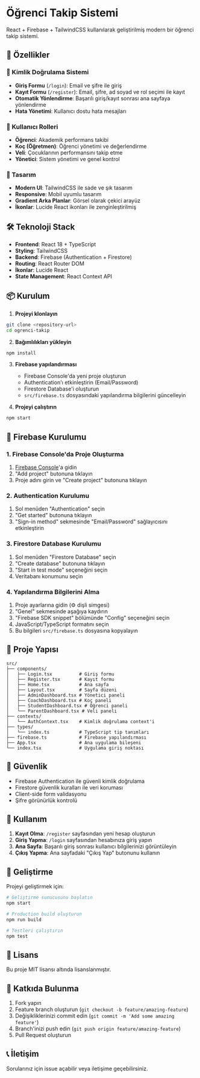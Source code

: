 # Öğrenci Takip Sistemi

React + Firebase + TailwindCSS kullanılarak geliştirilmiş modern bir öğrenci takip sistemi.

## 🚀 Özellikler

### 🔐 Kimlik Doğrulama Sistemi
- **Giriş Formu** (`/login`): Email ve şifre ile giriş
- **Kayıt Formu** (`/register`): Email, şifre, ad soyad ve rol seçimi ile kayıt
- **Otomatik Yönlendirme**: Başarılı giriş/kayıt sonrası ana sayfaya yönlendirme
- **Hata Yönetimi**: Kullanıcı dostu hata mesajları

### 👥 Kullanıcı Rolleri
- **Öğrenci**: Akademik performans takibi
- **Koç (Öğretmen)**: Öğrenci yönetimi ve değerlendirme
- **Veli**: Çocuklarının performansını takip etme
- **Yönetici**: Sistem yönetimi ve genel kontrol

### 🎨 Tasarım
- **Modern UI**: TailwindCSS ile sade ve şık tasarım
- **Responsive**: Mobil uyumlu tasarım
- **Gradient Arka Planlar**: Görsel olarak çekici arayüz
- **İkonlar**: Lucide React ikonları ile zenginleştirilmiş

## 🛠 Teknoloji Stack

- **Frontend**: React 18 + TypeScript
- **Styling**: TailwindCSS
- **Backend**: Firebase (Authentication + Firestore)
- **Routing**: React Router DOM
- **İkonlar**: Lucide React
- **State Management**: React Context API

## 📦 Kurulum

1. **Projeyi klonlayın**
```bash
git clone <repository-url>
cd ogrenci-takip
```

2. **Bağımlılıkları yükleyin**
```bash
npm install
```

3. **Firebase yapılandırması**
   - Firebase Console'da yeni proje oluşturun
   - Authentication'ı etkinleştirin (Email/Password)
   - Firestore Database'i oluşturun
   - `src/firebase.ts` dosyasındaki yapılandırma bilgilerini güncelleyin

4. **Projeyi çalıştırın**
```bash
npm start
```

## 🔧 Firebase Kurulumu

### 1. Firebase Console'da Proje Oluşturma
1. [Firebase Console](https://console.firebase.google.com/)'a gidin
2. "Add project" butonuna tıklayın
3. Proje adını girin ve "Create project" butonuna tıklayın

### 2. Authentication Kurulumu
1. Sol menüden "Authentication" seçin
2. "Get started" butonuna tıklayın
3. "Sign-in method" sekmesinde "Email/Password" sağlayıcısını etkinleştirin

### 3. Firestore Database Kurulumu
1. Sol menüden "Firestore Database" seçin
2. "Create database" butonuna tıklayın
3. "Start in test mode" seçeneğini seçin
4. Veritabanı konumunu seçin

### 4. Yapılandırma Bilgilerini Alma
1. Proje ayarlarına gidin (⚙️ dişli simgesi)
2. "Genel" sekmesinde aşağıya kaydırın
3. "Firebase SDK snippet" bölümünde "Config" seçeneğini seçin
4. JavaScript/TypeScript formatını seçin
5. Bu bilgileri `src/firebase.ts` dosyasına kopyalayın

## 📁 Proje Yapısı

```
src/
├── components/
│   ├── Login.tsx          # Giriş formu
│   ├── Register.tsx       # Kayıt formu
│   ├── Home.tsx           # Ana sayfa
│   ├── Layout.tsx         # Sayfa düzeni
│   ├── AdminDashboard.tsx # Yönetici paneli
│   ├── CoachDashboard.tsx # Koç paneli
│   ├── StudentDashboard.tsx # Öğrenci paneli
│   └── ParentDashboard.tsx # Veli paneli
├── contexts/
│   └── AuthContext.tsx    # Kimlik doğrulama context'i
├── types/
│   └── index.ts           # TypeScript tip tanımları
├── firebase.ts            # Firebase yapılandırması
├── App.tsx                # Ana uygulama bileşeni
└── index.tsx              # Uygulama giriş noktası
```

## 🔐 Güvenlik

- Firebase Authentication ile güvenli kimlik doğrulama
- Firestore güvenlik kuralları ile veri koruması
- Client-side form validasyonu
- Şifre görünürlük kontrolü

## 🎯 Kullanım

1. **Kayıt Olma**: `/register` sayfasından yeni hesap oluşturun
2. **Giriş Yapma**: `/login` sayfasından hesabınıza giriş yapın
3. **Ana Sayfa**: Başarılı giriş sonrası kullanıcı bilgilerinizi görüntüleyin
4. **Çıkış Yapma**: Ana sayfadaki "Çıkış Yap" butonunu kullanın

## 🚀 Geliştirme

Projeyi geliştirmek için:

```bash
# Geliştirme sunucusunu başlatın
npm start

# Production build oluşturun
npm run build

# Testleri çalıştırın
npm test
```

## 📝 Lisans

Bu proje MIT lisansı altında lisanslanmıştır.

## 🤝 Katkıda Bulunma

1. Fork yapın
2. Feature branch oluşturun (`git checkout -b feature/amazing-feature`)
3. Değişikliklerinizi commit edin (`git commit -m 'Add some amazing feature'`)
4. Branch'inizi push edin (`git push origin feature/amazing-feature`)
5. Pull Request oluşturun

## 📞 İletişim

Sorularınız için issue açabilir veya iletişime geçebilirsiniz. 